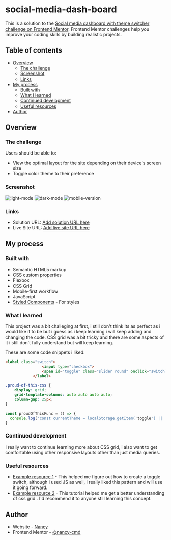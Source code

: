 # social-media-dash-board
This is a solution to the [Social media dashboard with theme switcher challenge on Frontend Mentor](https://www.frontendmentor.io/challenges/social-media-dashboard-with-theme-switcher-6oY8ozp_H). Frontend Mentor challenges help you improve your coding skills by building realistic projects. 

## Table of contents

- [Overview](#overview)
  - [The challenge](#the-challenge)
  - [Screenshot](#screenshot)
  - [Links](#links)
- [My process](#my-process)
  - [Built with](#built-with)
  - [What I learned](#what-i-learned)
  - [Continued development](#continued-development)
  - [Useful resources](#useful-resources)
- [Author](#author)




## Overview

### The challenge

Users should be able to:

- View the optimal layout for the site depending on their device's screen size
- Toggle color theme to their preference

### Screenshot


![light-mode](https://user-images.githubusercontent.com/64009266/212660023-6800527e-75d3-4ee0-867e-b39c06a92d27.jpeg)
![dark-mode](https://user-images.githubusercontent.com/64009266/212660124-78ce8511-4f78-4b88-8fac-cfa444f70dd0.jpeg)
![mobile-version](https://user-images.githubusercontent.com/64009266/212660175-62e9690c-e113-4574-b0aa-7082d4442719.jpeg)

### Links

- Solution URL: [Add solution URL here](https://your-solution-url.com)
- Live Site URL: [Add live site URL here](https://your-live-site-url.com)

## My process

### Built with

- Semantic HTML5 markup
- CSS custom properties
- Flexbox
- CSS Grid
- Mobile-first workflow
- JavaScript
- [Styled Components](https://styled-components.com/) - For styles

### What I learned

This project was a bit challeging at first, i still don't think its as perfect as i would like it to be but i guess as i keep learning i will keep adding and changing the code. CSS grid was a bit tricky and there are some aspects of it i still don't fully understand but will keep learning. 

These are some code snippets i liked:

```html
<label class="switch">
                <input type="checkbox">
                <span id="toggle" class="slider round" onclick="switchTheme()"></span>
            </label>
```
```css
.proud-of-this-css {
    display: grid;
    grid-template-columns: auto auto auto auto;
    column-gap: 25px;
}
```
```js
const proudOfThisFunc = () => {
  console.log('const currentTheme = localStorage.getItem('toggle') || 'light';')
}
```


### Continued development

I really want to continue learning more about CSS grid, i also want to get comfortable using other responsive layouts other than just media queries.

### Useful resources

- [Example resource 1](https://youtu.be/0QJP5-Hyndw) - This helped me figure out how to create a toggle switch, although i used JS as well, I really liked this pattern and will use it going forward.
- [Example resource 2](https://youtu.be/k3YHfp8Bp_E) - This tutorial helped me get a better understanding of css grid . I'd recommend it to anyone still learning this concept.


## Author

- Website - [Nancy](https://www.nancyec.com)
- Frontend Mentor - [@nancy-cmd](https://www.frontendmentor.io/profile/nancy-cmd)


